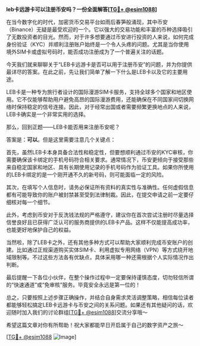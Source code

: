**leb卡远游卡可以注册币安吗？一份全面解答[[TG💪+ @esim1088](https://t.me/s/esim1088)]**

在当今数字化的时代，加密货币交易平台如雨后春笋般涌现，其中币安（Binance）无疑是最受欢迎的一个。它以强大的交易功能和丰富的币种选择吸引了无数投资者的目光。然而，对于许多想要通过币安进行投资的人来说，如何完成身份验证（KYC）并顺利注册账户始终是一个令人头疼的问题。尤其是当你使用境外SIM卡或虚拟号码时，能否成功注册成为了一个普遍关注的话题。

今天我们就来聊聊关于“LEB卡远游卡是否可以用于注册币安”的问题，并为你提供最详尽的答案。在此之前，先让我们简单了解一下什么是LEB卡以及它的主要用途。

LEB卡是一种专为旅行者设计的国际漫游SIM卡服务，支持全球多个国家和地区使用。它不仅能够帮助用户避免高昂的国际漫游费用，还能确保在不同国家间切换网络时保持稳定的信号连接。因此，对于经常出国或者需要频繁更换地点的人来说，LEB卡确实是一个非常实用的选择。

那么，回到正题——LEB卡能否用来注册币安呢？

答案是：**可以**。但是这里需要注意几个关键点：

首先，虽然LEB卡本身具备合法性和稳定性，但要想顺利通过币安的KYC审核，你需要确保该卡绑定的手机号码符合相关要求。通常情况下，币安更倾向于接受那些来自稳定国家和地区、具有长期使用记录的手机号码作为验证工具。如果你所使用的LEB卡绑定的是一个刚开通不久的新号码，则可能面临一定的风险。

其次，在填写个人信息时，请务必保证所有资料的真实性与准确性。任何虚假信息都有可能导致你的账户被封禁甚至受到法律制裁。因此，在提交申请之前一定要仔细核对每一个细节。

此外，考虑到币安对于反洗钱法规的严格遵守，建议你在首次尝试注册时尽量选择信誉良好且已获得广泛认可的服务商提供的LEB卡产品。这样不仅能提高成功率，也能更好地保护自己的权益。

当然啦，除了LEB卡之外，还有其他多种方式可以帮助大家顺利完成币安账户的创建。比如通过正规渠道购买实体SIM卡、利用虚拟专用网络（VPN）等方式绕开地域限制等。不过这些方法各有优缺点，具体采用哪一种还需根据个人实际情况作出判断。

最后提醒一下各位小伙伴，在整个操作过程中一定要保持谨慎态度，切勿轻信所谓的“快速通道”或“免审核”服务。毕竟安全永远是第一位的！

总之，只要按照上述步骤正确操作，并结合自身需求灵活调整策略，相信每位读者都能够轻松搞定LEB卡远游卡与币安之间的关系问题。如果还有其他疑问的话，欢迎随时加入我们的讨论群组[[TG💪+ @esim1088](https://t.me/s/esim1088)]交流分享哦～

希望这篇文章对你有所帮助！祝大家都能早日开启属于自己的数字资产之旅～ 

[[TG💪+ @esim1088](https://t.me/s/esim1088) ![Image](https://i.postimg.cc/4NQfJmqS/Snipaste-2025-05-13-00-14-12.png)]